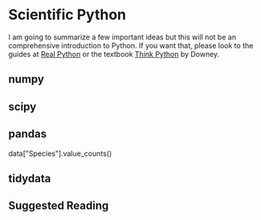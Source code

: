 # Scientific Python

I am going to summarize a few important ideas but this will not be an comprehensive introduction to Python. If you want that, please look to the guides at [Real Python](https://realpython.com/learning-paths/python-basics/) or the textbook [Think Python](https://greenteapress.com/wp/think-python-2e/) by Downey.

## numpy

## scipy

## pandas

data["Species"].value_counts() 

## tidydata

## Suggested Reading
